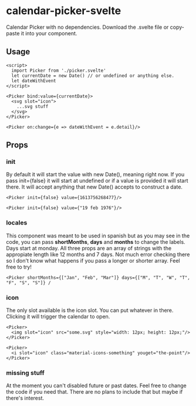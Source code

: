 # calendar-picker-svelte

Calendar Picker with no dependencies. Download the .svelte file or copy-paste it into your component.

## Usage ##
```svelte
<script>
  import Picker from './picker.svelte'
  let currentDate = new Date() // or undefined or anything else.
  let dateWithEvent
</script>

<Picker bind:value={currentDate}>
  <svg slot="icon">
    ...svg stuff
  </svg>
</Picker>

<Picker on:change={e => dateWithEvent = e.detail}/>

```

## Props ##
### init
By default it will start the value with new Date(), meaning right now. If you pass init={false} it will start at undefined or if a value is provided it will start there.
It will accept anything that new Date() accepts to construct a date.
```svelte
<Picker init={false} value={1613756268477}/>

<Picker init={false} value={"19 feb 1976"}/>
```
### locales
This component was meant to be used in spanish but as you may see in the code, you can pass **shortMonths**, **days** and **months** to change the labels. 
Days start at monday. All three props are an array of strings with the appropiate length like 12 months and 7 days. Not much error checking there so I don't know what happens if you pass a longer or shorter array. Feel free to try!
```svelte
<Picker shortMonths={["Jan", "Feb", "Mar"]} days={["M", "T", "W", "T", "F", "S", "S"]} /
```

### icon
The only slot available is the icon slot. You can put whatever in there. Clicking it will trigger the calendar to open. 
```svelte
<Picker>
  <img slot="icon" src="some.svg" style="width: 12px; height: 12px;"/>
</Picker>

<Picker>
  <i slot="icon" class="material-icons-something" youget="the-point"/>
</Picker>
```
### missing stuff
At the moment you can't disabled future or past dates. Feel free to change the code if you need that. There are no plans to include that but maybe if there's interest.
